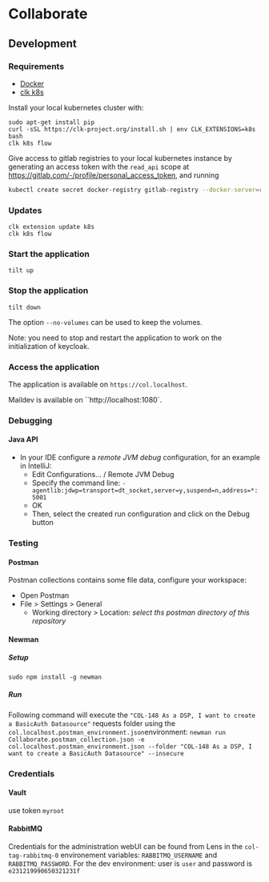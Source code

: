 # Collaborate


## Development

### Requirements

- [Docker](https://docs.docker.com/engine/install/#server)
- [clk k8s](https://github.com/click-project/clk_recipe_k8s)

Install your local kubernetes cluster with:

```shell script
sudo apt-get install pip
curl -sSL https://clk-project.org/install.sh | env CLK_EXTENSIONS=k8s bash
clk k8s flow
```

Give access to gitlab registries to your local kubernetes instance by generating an access token with the `read_api`
scope at https://gitlab.com/-/profile/personal_access_token, and running

```bash
kubectl create secret docker-registry gitlab-registry --docker-server=registry.gitlab.com --docker-username=$GITLAB_USER --docker-password=$GITLAB_TOKEN
```

### Updates
```shell
clk extension update k8s
clk k8s flow
```

### Start the application

```shell script
tilt up
```

### Stop the application

```shell script
tilt down
```

The option `--no-volumes` can be used to keep the volumes.

Note: you need to stop and restart the application to work on the initialization of keycloak.

### Access the application

The application is available on `https://col.localhost`.

Maildev is available on ``http://localhost:1080`.

### Debugging

#### Java API

* In your IDE configure a _remote JVM debug_ configuration, for an example in IntelliJ:
  * Edit Configurations... / Remote JVM Debug
  * Specify the command line: `-agentlib:jdwp=transport=dt_socket,server=y,suspend=n,address=*:5001`
  * OK
  * Then, select the created run configuration and click on the Debug button

### Testing
#### Postman
Postman collections contains some file data, configure your workspace:

* Open Postman
* File > Settings > General
  * Working directory > Location: _select ths postman directory of this repository_

#### Newman
##### Setup
`sudo npm install -g newman`

##### Run
Following command will execute the `"COL-148 As a DSP, I want to create a BasicAuth Datasource"` requests folder using the `col.localhost.postman_environment.json`environment:
`newman run Collaborate.postman_collection.json -e col.localhost.postman_environment.json --folder "COL-148 As a DSP, I want to create a BasicAuth Datasource" --insecure`

### Credentials

#### Vault

use token `myroot`

#### RabbitMQ

Credentials for the administration webUI can be found from Lens in the `col-tag-rabbitmq-0` environement variables: `RABBITMQ_USERNAME` and `RABBITMQ_PASSWORD`.
For the dev environment: user is `user` and password is `e231219990650321231f`
